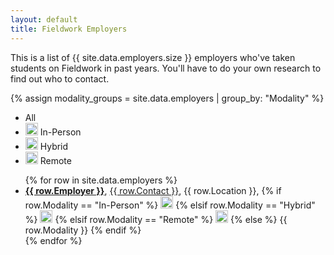 ```yaml
---
layout: default
title: Fieldwork Employers
---
```

This is a list of {{ site.data.employers.size }} employers who've taken students on Fieldwork in past years. You'll have to do your own research to find out who to contact. 

{% assign modality_groups = site.data.employers | group_by: "Modality" %}

<!-- 
<ul class="none">
{% for group in modality_groups %}
  <li>{{ group.name }}: {{ group.items | size }}</li>
{% endfor %}
</ul>
 -->

<ul class="legend">
  <li data-modality="all" class="active">
    <span>All</span>
  </li>
  <li data-modality="In-Person">
    <img src="{{ '{{ site.url }}{{ site.baseurl }}{{ site.url }}{{ site.baseurl }}/svg/in-person.svg' | relative_url }}" alt="In-Person" width="20" height="20">
    <span>In-Person</span>
  </li>
  <li data-modality="Hybrid">
    <img src="{{ '{{ site.url }}{{ site.baseurl }}/svg/hybrid.svg' | relative_url }}" alt="Hybrid" width="20" height="20">
    <span>Hybrid</span>
  </li>
  <li data-modality="Remote">
    <img src="{{ '{{ site.url }}{{ site.baseurl }}/svg/remote.svg' | relative_url }}" alt="Remote" width="20" height="20">
    <span>Remote</span>
  </li>
</ul>

<ul class="employers">
  {% for row in site.data.employers %}
  <li>
    <strong><a href="{{ row.URL }}" target="_blank">{{ row.Employer }}</a></strong>, 
    <span><a href="mailto:{{ row['E-mail'] }}">{{ row.Contact }}</a></span>, 
    <span>{{ row.Location }}</span>, 
    <span>
      {% if row.Modality == "In-Person" %}
      <img src="{{ '{{ site.url }}{{ site.baseurl }}/svg/in-person.svg' | relative_url }}" alt="In-Person" width="20" height="20">
      {% elsif row.Modality == "Hybrid" %}
        <img src="{{ '{{ site.url }}{{ site.baseurl }}/svg/hybrid.svg' | relative_url }}" alt="Hybrid" width="20" height="20">
      {% elsif row.Modality == "Remote" %}
        <img src="{{ '{{ site.url }}{{ site.baseurl }}/svg/remote.svg' | relative_url }}" alt="Remote" width="20" height="20">
      {% else %}
        {{ row.Modality }} <!-- Fallback to text if no match -->
      {% endif %}
    </span>
  </li>
  {% endfor %}
</ul>


